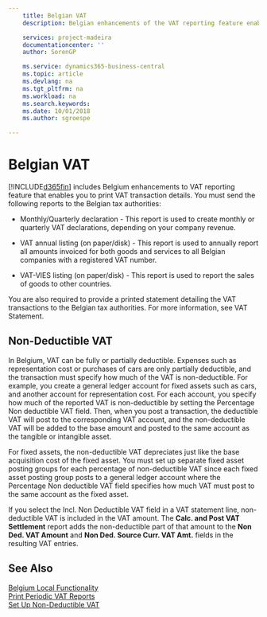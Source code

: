 ```yaml
---
    title: Belgian VAT
    description: Belgian enhancements of the VAT reporting feature enables you to print VAT transaction details.

    services: project-madeira 
    documentationcenter: ''
    author: SorenGP

    ms.service: dynamics365-business-central
    ms.topic: article
    ms.devlang: na
    ms.tgt_pltfrm: na
    ms.workload: na
    ms.search.keywords:
    ms.date: 10/01/2018
    ms.author: sgroespe

---
```

# Belgian VAT
[!INCLUDE[d365fin](../../includes/d365fin_md.md)] includes Belgium enhancements to VAT reporting feature that enables you to print VAT transaction details. You must send the following reports to the Belgian tax authorities:  

-   Monthly/Quarterly declaration - This report is used to create monthly or quarterly VAT declarations, depending on your company revenue.  

-   VAT annual listing (on paper/disk) - This report is used to annually report all amounts invoiced for both goods and services to all Belgian companies with a registered VAT number.  

-   VAT-VIES listing (on paper/disk) - This report is used to report the sales of goods to other countries.  

You are also required to provide a printed statement detailing the VAT transactions to the Belgian tax authorities. For more information, see VAT Statement.  

## Non-Deductible VAT  
 In Belgium, VAT can be fully or partially deductible. Expenses such as representation cost or purchases of cars are only partially deductible, and the transaction must specify how much of the VAT is non-deductible. For example, you create a general ledger account for fixed assets such as cars, and another account for representation cost. For each account, you specify how much of the reported VAT is non-deductible by setting the Percentage Non deductible VAT field. Then, when you post a transaction, the deductible VAT will post to the corresponding VAT account, and the non-deductible VAT will be added to the base amount and posted to the same account as the tangible or intangible asset.  

 For fixed assets, the non-deductible VAT depreciates just like the base acquisition cost of the fixed asset. You must set up separate fixed asset posting groups for each percentage of non-deductible VAT since each fixed asset posting group posts to a general ledger account where the Percentage Non deductible VAT field specifies how much VAT must post to the same account as the fixed asset.  

 If you select the Incl. Non Deductible VAT field in a VAT statement line, non-deductible VAT is included in the VAT amount. The **Calc. and Post VAT Settlement** report adds the non-deductible part of that amount to the **Non Ded. VAT Amount** and **Non Ded. Source Curr. VAT Amt.** fields in the resulting VAT entries.  

## See Also  
 [Belgium Local Functionality](belgium-local-functionality.md)   
 [Print Periodic VAT Reports](how-to-print-periodic-vat-reports.md)   
 [Set Up Non-Deductible VAT](how-to-set-up-non-deductible-vat.md)

